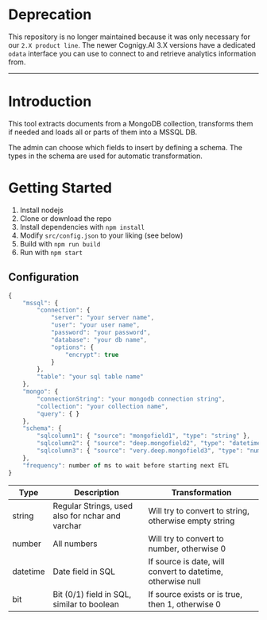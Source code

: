 # Deprecation
This repository is no longer maintained because it was only necessary for our ``2.X product line``. The newer Cognigy.AI 3.X versions have a dedicated ``odata`` interface you can use to connect to and retrieve analytics information from.

---

# Introduction 
This tool extracts documents from a MongoDB collection, transforms them if needed and loads all or parts of them into a MSSQL DB. 

The admin can choose which fields to insert by defining a schema. The types in the schema are used for automatic transformation.

# Getting Started

1.  Install nodejs
1.	Clone or download the repo
2.	Install dependencies with `npm install`
3.  Modify `src/config.json` to your liking (see below)
4.	Build with `npm run build`
5.	Run with `npm start`

## Configuration

```JavaScript
{
    "mssql": {
        "connection": {
            "server": "your server name",
            "user": "your user name",
            "password": "your password",
            "database": "your db name",
            "options": {
                "encrypt": true
            }
        },
        "table": "your sql table name"
    },
    "mongo": {
        "connectionString": "your mongodb connection string",
        "collection": "your collection name",
        "query": { }
    },
    "schema": {
        "sqlcolumn1": { "source": "mongofield1", "type": "string" },
        "sqlcolumn2": { "source": "deep.mongofield2", "type": "datetime" },
        "sqlcolumn3": { "source": "very.deep.mongofield3", "type": "number" }
    },
    "frequency": number of ms to wait before starting next ETL
}
```

| Type     | Description                                      | Transformation                                              |
|----------|--------------------------------------------------|-------------------------------------------------------------|
| string   | Regular Strings, used also for nchar and varchar | Will try to convert to string, otherwise empty string       |
| number   | All numbers                                      | Will try to convert to number, otherwise 0                  |
| datetime | Date field in SQL                                | If source is date, will convert to datetime, otherwise null |
| bit      | Bit (0/1) field in SQL, similar to boolean       | If source exists or is true, then 1, otherwise 0            |
